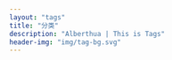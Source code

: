 ```yaml
---
layout: "tags"
title: "分类"
description: "Alberthua | This is Tags"
header-img: "img/tag-bg.svg"
---
```

